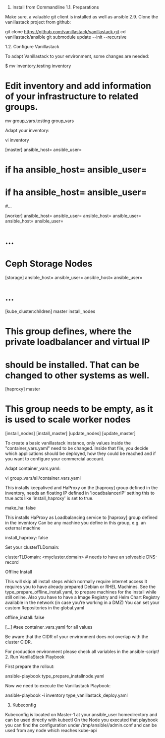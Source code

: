 1. Install from Commandline
1.1. Preparations

Make sure, a valuable git client is installed as well as ansible 2.9. Clone the vanillastack project from github:

git clone https://github.com/vanillastack/vanillastack.git
cd vanillastack/ansible
git submodule update --init --recursive

1.2. Configure Vanillastack

To adapt Vanillastack to your environment, some changes are needed:

$ mv inventory.testing inventory
# Edit inventory and add information of your infrastructure to related groups.
mv group_vars.testing group_vars

Adapt your inventory:

vi inventory

[master]
<full-master-master-1> ansible_host=<host-ip> ansible_user=<username>
# if ha <full-hostname-master-2> ansible_host=<host-ip> ansible_user=<username>
# if ha <full-hostname-master-3> ansible_host=<host-ip> ansible_user=<username>
#...

[worker]
<full-hostname-worker-1> ansible_host=<host-ip> ansible_user=<username>
<full-hostname-worker-2> ansible_host=<host-ip> ansible_user=<username>
<full-hostname-worker-3> ansible_host=<host-ip> ansible_user=<username>
# ...

# Ceph Storage Nodes
[storage]
<full-hostname-worker-1> ansible_host=<host-ip> ansible_user=<username>
<full-hostname-worker-2> ansible_host=<host-ip> ansible_user=<username>
# ...

[kube_cluster:children]
master
install_nodes

# This group defines, where the private loadbalancer and virtual IP
# should be installed. That can be changed to other systems as well.
[haproxy]
master

# This group needs to be empty, as it is used to scale worker nodes
[install_nodes]
[install_master]
[update_nodes]
[update_master]

To create a basic vanillastack instance, only values inside the "container_vars.yaml" need to be changed. Inside that file, you decide which applications should be deployed, how they could be reached and if you want to configure your commercial account.

Adapt container_vars.yaml:

vi group_vars/all/container_vars.yaml

This installs keepalived and HaProxy on the [haproxy] group defined in the inventory, needs an floating IP defined in 'locadbalancerIP' setting this to true acts like 'install_haproxy' is set to true.

make_ha: false

This installs HaProxy as Loadbalancing service to [haproxy] group defined in the inventory Can be any machine you define in this group, e.g. an external machine

install_haproxy: false

Set your clusterTLDomain:

clusterTLDomain: <mycluster.domain> # needs to have an solveable DNS-record

Offline Install

This will skip all install steps which normally require internet access It requires you to have already prepared Debian or RHEL Machines. See the type_prepare_offline_install.yaml, to prepare machines for the install while still online. Also you have to have a Image Registry and Helm Chart Registry available in the network (in case you’re working in a DMZ) You can set your custom Repositories in the global.yaml

offline_install: false

[…​] #see container_vars.yaml for all values

Be aware that the CIDR of your environment does not overlap with the cluster CIDR.

For production environment please check all variables in the ansible-script!
2. Run VanillaStack Playbook

First prepare the rollout:

ansible-playbook type_prepare_installnode.yaml

Now we need to execute the Vanillastack Playbook:

ansible-playbook -i inventory type_vanillastack_deploy.yaml

3. Kubeconfig

Kubeconfig is located on Master-1 at your ansible_user homedirectory and can be used directly with kubectl On the Node you executed that playbook you can find the configuration under /tmp/ansible/<cluster-uuid>/admin.conf and can be used from any node which reaches kube-api
